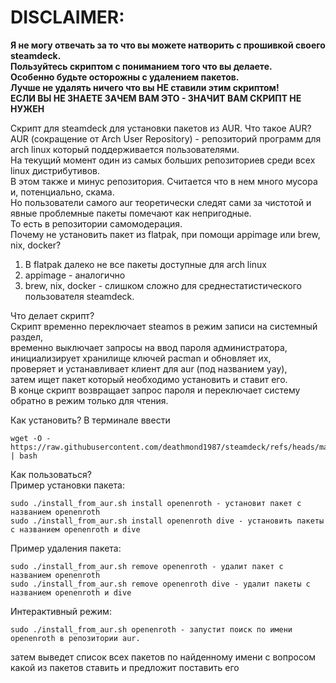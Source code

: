 # DISCLAIMER:
**Я не могу отвечать за то что вы можете натворить с прошивкой своего steamdeck.**  
**Пользуйтесь скриптом с пониманием того что вы делаете.**  
**Особенно будьте осторожны с удалением пакетов.**   
**Лучше не удалять ничего что вы НЕ ставили этим скриптом!**   
**ЕСЛИ ВЫ НЕ ЗНАЕТЕ ЗАЧЕМ ВАМ ЭТО - ЗНАЧИТ ВАМ СКРИПТ НЕ НУЖЕН**

Скрипт для steamdeck для установки пакетов из AUR.
Что такое AUR?
AUR (сокращение от Arch User Repository) - репозиторий программ для arch linux который поддерживается пользователями.  
На текущий момент один из самых больших репозиториев среди всех linux дистрибутивов.  
В этом также и минус репозитория. Считается что в нем много мусора и, потенциально, скама.  
Но пользователи самого aur теоретически следят сами за чистотой и явные проблемные пакеты помечают как непригодные.   
То есть в репозитории самомодерация.  
Почему не установить пакет из flatpak, при помощи appimage или brew, nix, docker?  
1. В flatpak далеко не все пакеты доступные для arch linux  
2. appimage - аналогично  
3. brew, nix, docker - слишком сложно для среднестатистического пользователя steamdeck.  


Что делает скрипт?    
Скрипт временно переключает steamos в режим записи на системный раздел,  
временно выключает запросы на ввод пароля администратора,  
инициализирует хранилище ключей pacman и обновляет их,  
проверяет и устанавливает клиент для aur (под названием yay),  
затем ищет пакет который необходимо установить и ставит его.  
В конце скрипт возвращает запрос пароля и переключает систему обратно в режим только для чтения.  

Как установить?
В терминале ввести  
```
wget -O - https://raw.githubusercontent.com/deathmond1987/steamdeck/refs/heads/main/install_from_aur.sh | bash
```

Как пользоваться?  
Пример установки пакета:  
```
sudo ./install_from_aur.sh install openenroth - установит пакет с названием openenroth   
sudo ./install_from_aur.sh install openenroth dive - установить пакеты с названием openenroth и dive  
```
Пример удаления пакета:  
```
sudo ./install_from_aur.sh remove openenroth - удалит пакет с названием openenroth  
sudo ./install_from_aur.sh remove openenroth dive - удалит пакеты с названием openenroth и dive  
```
Интерактивный режим:  
```
sudo ./install_from_aur.sh openenroth - запустит поиск по имени openenroth в репозитории aur.  
```
затем выведет список всех пакетов по найденному имени с вопросом какой из пакетов ставить и предложит поставить его  
